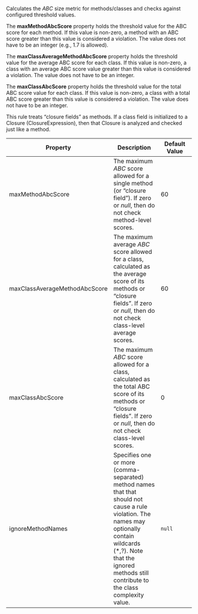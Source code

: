 Calculates the *ABC* size metric for methods/classes and checks against
configured threshold values.

The **maxMethodAbcScore** property holds the threshold value for the ABC
score for each method. If this value is non-zero, a method with an ABC
score greater than this value is considered a violation. The value does
not have to be an integer (e.g., 1.7 is allowed).

The **maxClassAverageMethodAbcScore** property holds the threshold value
for the average ABC score for each class. If this value is non-zero, a
class with an average ABC score value greater than this value is
considered a violation. The value does not have to be an integer.

The **maxClassAbcScore** property holds the threshold value for the
total ABC score value for each class. If this value is non-zero, a class
with a total ABC score greater than this value is considered a
violation. The value does not have to be an integer.

This rule treats “closure fields” as methods. If a class field is
initialized to a Closure (ClosureExpression), then that Closure is
analyzed and checked just like a method.

<table>
<colgroup>
<col style="width: 40%" />
<col style="width: 33%" />
<col style="width: 25%" />
</colgroup>
<thead>
<tr>
<th>Property</th>
<th>Description</th>
<th>Default Value</th>
</tr>
</thead>
<tbody>
<tr>
<td>maxMethodAbcScore</td>
<td>The maximum <em>ABC</em> score allowed for a single method (or
“closure field”). If zero or <em>null</em>, then do not check
method-level scores.</td>
<td>60</td>
</tr>
<tr>
<td>maxClassAverageMethodAbcScore</td>
<td>The maximum average <em>ABC</em> score allowed for a class,
calculated as the average score of its methods or “closure fields”. If
zero or <em>null</em>, then do not check class-level average
scores.</td>
<td>60</td>
</tr>
<tr>
<td>maxClassAbcScore</td>
<td>The maximum <em>ABC</em> score allowed for a class, calculated as
the total ABC score of its methods or “closure fields”. If zero or
<em>null</em>, then do not check class-level scores.</td>
<td>0</td>
</tr>
<tr>
<td>ignoreMethodNames</td>
<td>Specifies one or more (comma-separated) method names that that
should not cause a rule violation. The names may optionally contain
wildcards (*,?). Note that the ignored methods still contribute to the
class complexity value.</td>
<td><code>null</code></td>
</tr>
</tbody>
</table>
